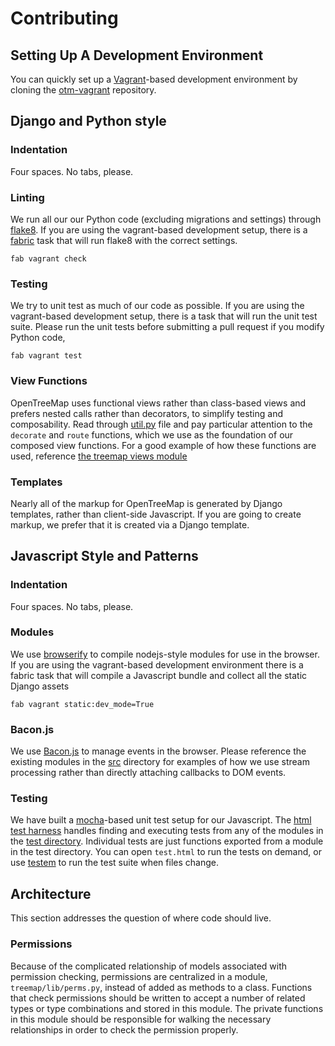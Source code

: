 # Contributing

## Setting Up A Development Environment

You can quickly set up a [Vagrant](https://www.vagrantup.com/)-based development environment by
cloning the [otm-vagrant](https://github.com/opentreemap/otm2-vagrant)
repository.

## Django and Python style

### Indentation

Four spaces. No tabs, please.

### Linting

We run all our our Python code (excluding migrations and settings)
through [flake8](https://flake8.readthedocs.org/en/2.2.3/). If you are
using the vagrant-based development setup, there is a
[fabric](http://www.fabfile.org/) task that will run flake8 with the
correct settings.

```
fab vagrant check
```

### Testing

We try to unit test as much of our code as possible.
If you are using the vagrant-based development setup, there is a task that will run the unit test suite.
Please run the unit tests before submitting a pull request if you modify Python code,

```
fab vagrant test
```

### View Functions

OpenTreeMap uses functional views rather than class-based views and
prefers nested calls rather than decorators, to simplify testing and
composability. Read through [util.py](https://github.com/OpenTreeMap/OTM2/blob/master/opentreemap/opentreemap/util.py)
file and pay particular attention to the ``decorate`` and ``route``
functions, which we use as the foundation of our composed view
functions. For a good example of how these functions are used,
reference [the treemap views module](https://github.com/OpenTreeMap/OTM2/blob/master/opentreemap/treemap/views/__init__.py)

### Templates

Nearly all of the markup for OpenTreeMap is generated by Django
templates, rather than client-side Javascript. If you are going to
create markup, we prefer that it is created via a Django template.

## Javascript Style and Patterns

### Indentation

Four spaces. No tabs, please.

### Modules

We use [browserify](http://browserify.org/) to compile nodejs-style
modules for use in the browser. If you are using the vagrant-based
development environment there is a fabric task that will compile a
Javascript bundle and collect all the static Django assets

```
fab vagrant static:dev_mode=True
```

### Bacon.js

We use [Bacon.js](http://baconjs.github.io/) to manage events in the
browser. Please reference the existing modules in the
[src](https://github.com/OpenTreeMap/OTM2/tree/master/opentreemap/treemap/js/src)
directory for examples of how we use stream processing rather than
directly attaching callbacks to DOM events.

### Testing

We have built a [mocha](http://visionmedia.github.io/mocha/)-based
unit test setup for our Javascript. The
[html test harness](https://github.com/OpenTreeMap/OTM2/blob/master/opentreemap/treemap/js/test/test.html)
handles finding and executing tests from any of the modules in the
[test directory](https://github.com/OpenTreeMap/OTM2/tree/master/opentreemap/treemap/js/test).
Individual tests are just functions exported from a module in the test
directory. You can open ``test.html`` to run the tests on demand, or
use [testem](https://github.com/airportyh/testem) to run the test
suite when files change.

## Architecture

This section addresses the question of where code should live.

### Permissions

Because of the complicated relationship of models associated with permission checking, permissions are centralized in a module, `treemap/lib/perms.py`, instead of added as methods to a class. Functions that check permissions should be written to accept a number of related types or type combinations and stored in this module. The private functions in this module should be responsible for walking the necessary relationships in order to check the permission properly.

